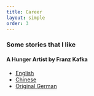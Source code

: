 ```yaml
---
title: Career
layout: simple
order: 3
---
```


<!-- H3 -->
### Some stories that I like  

#### A Hunger Artist by Franz Kafka

- [English](/literature/stories/Franz_Kafka/A_Hunger_Artist)
- [Chinese](/literature/stories/Franz_Kafka/饥饿艺术家)
- [Original German](/literature/stories/Franz_Kafka/Ein_Hungerkuenstler)